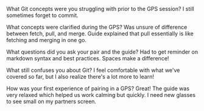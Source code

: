 What Git concepts were you struggling with prior to the GPS session?
I still sometimes forget to commit. 

What concepts were clarified during the GPS?
Was unsure of difference between fetch, pull, and merge. Guide explained that pull essentially is like fetching and merging in one go.

What questions did you ask your pair and the guide?
Had to get reminder on markdown syntax and best practices. Spaces make a difference!


What still confuses you about Git?
I feel comfortable with what we've covered so far, but I also realize there's a lot more to learn!

How was your first experience of pairing in a GPS?
Great! The guide was very relaxed which helped us work calming but quickly. I need new glasses to see small on my partners screen.